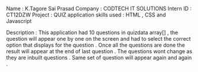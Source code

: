 Name : K.Tagore Sai Prasad 
Company : CODTECH IT SOLUTIONS 
Intern ID : CT12DZW 
Project : QUIZ application 
skills used : HTML , CSS and Javascript

Description : This application had 10 questions in quizdata array[] , the question will appear one by one on the screen and had to select the correct option that displays for the question . Once all the questions are done the result will appear at the end of last question . 
The questions wont change as they are inbuilt questions . Same set of question will appear again and again .
